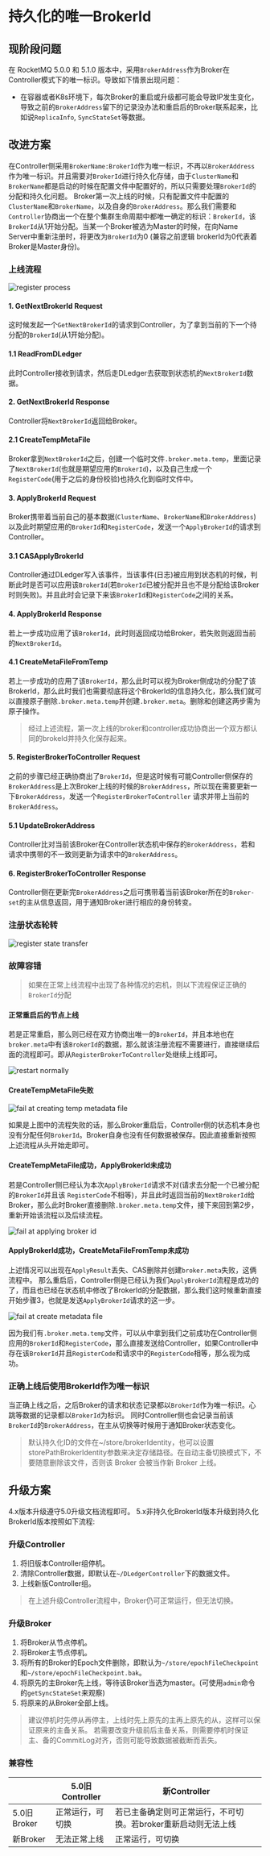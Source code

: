 # 持久化的唯一BrokerId

## 现阶段问题

在 RocketMQ 5.0.0 和 5.1.0 版本中，采用`BrokerAddress`作为Broker在Controller模式下的唯一标识。导致如下情景出现问题：

- 在容器或者K8s环境下，每次Broker的重启或升级都可能会导致IP发生变化，导致之前的`BrokerAddress`留下的记录没办法和重启后的Broker联系起来，比如说`ReplicaInfo`, `SyncStateSet`等数据。

## 改进方案

在Controller侧采用`BrokerName:BrokerId`作为唯一标识，不再以`BrokerAddress`作为唯一标识。并且需要对`BrokerId`进行持久化存储，由于`ClusterName`和`BrokerName`都是启动的时候在配置文件中配置好的，所以只需要处理`BrokerId`的分配和持久化问题。
Broker第一次上线的时候，只有配置文件中配置的`ClusterName`和`BrokerName`，以及自身的`BrokerAddress`。那么我们需要和`Controller`协商出一个在整个集群生命周期中都唯一确定的标识：`BrokerId`，该`BrokerId`从1开始分配。当某一个Broker被选为Master的时候，在向Name Server中重新注册时，将更改为`BrokerId`为0 (兼容之前逻辑 brokerId为0代表着Broker是Master身份)。

### 上线流程

![register process](../image/controller/persistent_unique_broker_id/register_process.png)

#### 1. GetNextBrokerId Request

这时候发起一个`GetNextBrokerId`的请求到Controller，为了拿到当前的下一个待分配的`BrokerId`(从1开始分配)。

#### 1.1 ReadFromDLedger

此时Controller接收到请求，然后走DLedger去获取到状态机的`NextBrokerId`数据。

#### 2. GetNextBrokerId Response

Controller将`NextBrokerId`返回给Broker。

#### 2.1 CreateTempMetaFile

Broker拿到`NextBrokerId`之后，创建一个临时文件`.broker.meta.temp`，里面记录了`NextBrokerId`(也就是期望应用的`BrokerId`)，以及自己生成一个`RegisterCode`(用于之后的身份校验)也持久化到临时文件中。

#### 3. ApplyBrokerId Request

Broker携带着当前自己的基本数据(`ClusterName`、`BrokerName`和`BrokerAddress`)以及此时期望应用的`BrokerId`和`RegisterCode`，发送一个`ApplyBrokerId`的请求到Controller。

#### 3.1 CASApplyBrokerId

Controller通过DLedger写入该事件，当该事件(日志)被应用到状态机的时候，判断此时是否可以应用该`BrokerId`(若`BrokerId`已被分配并且也不是分配给该Broker时则失败)。并且此时会记录下来该`BrokerId`和`RegisterCode`之间的关系。

#### 4. ApplyBrokerId Response

若上一步成功应用了该`BrokerId`，此时则返回成功给Broker，若失败则返回当前的`NextBrokerId`。

#### 4.1 CreateMetaFileFromTemp

若上一步成功的应用了该`BrokerId`，那么此时可以视为Broker侧成功的分配了该BrokerId，那么此时我们也需要彻底将这个BrokerId的信息持久化，那么我们就可以直接原子删除`.broker.meta.temp`并创建`.broker.meta`。删除和创建这两步需为原子操作。

> 经过上述流程，第一次上线的broker和controller成功协商出一个双方都认同的brokeId并持久化保存起来。

#### 5. RegisterBrokerToController Request

之前的步骤已经正确协商出了`BrokerId`，但是这时候有可能Controller侧保存的`BrokerAddress`是上次Broker上线的时候的`BrokerAddress`，所以现在需要更新一下`BrokerAddress`，发送一个`RegisterBrokerToController` 请求并带上当前的`BrokerAddress`。

#### 5.1 UpdateBrokerAddress

Controller比对当前该Broker在Controller状态机中保存的`BrokerAddress`，若和请求中携带的不一致则更新为请求中的`BrokerAddress`。

#### 6. RegisterBrokerToController Response

Controller侧在更新完`BrokerAddress`之后可携带着当前该Broker所在的`Broker-set`的主从信息返回，用于通知Broker进行相应的身份转变。

### 注册状态轮转

![register state transfer](../image/controller/persistent_unique_broker_id/register_state_transfer.png)

### 故障容错

> 如果在正常上线流程中出现了各种情况的宕机，则以下流程保证正确的`BrokerId`分配

#### 正常重启后的节点上线

若是正常重启，那么则已经在双方协商出唯一的`BrokerId`，并且本地也在`broker.meta`中有该`BrokerId`的数据，那么就该注册流程不需要进行，直接继续后面的流程即可。即从`RegisterBrokerToController`处继续上线即可。

![restart normally](../image/controller/persistent_unique_broker_id/normal_restart.png)

#### CreateTempMetaFile失败

![fail at creating temp metadata file](../image/controller/persistent_unique_broker_id/fail_create_temp_metadata_file.png)

如果是上图中的流程失败的话，那么Broker重启后，Controller侧的状态机本身也没有分配任何`BrokerId`。Broker自身也没有任何数据被保存。因此直接重新按照上述流程从头开始走即可。

#### CreateTempMetaFile成功，ApplyBrokerId未成功

若是Controller侧已经认为本次`ApplyBrokerId`请求不对(请求去分配一个已被分配的`BrokerId`并且该 `RegisterCode`不相等)，并且此时返回当前的`NextBrokerId`给Broker，那么此时Broker直接删除`.broker.meta.temp`文件，接下来回到第2步，重新开始该流程以及后续流程。

![fail at applying broker id](../image/controller/persistent_unique_broker_id/fail_apply_broker_id.png)

#### ApplyBrokerId成功，CreateMetaFileFromTemp未成功

上述情况可以出现在`ApplyResult`丢失、CAS删除并创建`broker.meta`失败，这俩流程中。
那么重启后，Controller侧是已经认为我们`ApplyBrokerId`流程是成功的了，而且也已经在状态机中修改了BrokerId的分配数据，那么我们这时候重新直接开始步骤3，也就是发送`ApplyBrokerId`请求的这一步。

![fail at create metadata file](../image/controller/persistent_unique_broker_id/fail_create_metadata_file_and_delete_temp.png)

因为我们有`.broker.meta.temp`文件，可以从中拿到我们之前成功在Controller侧应用的`BrokerId`和`RegisterCode`，那么直接发送给Controller，如果Controller中存在该`BrokerId`并且`RegisterCode`和请求中的`RegisterCode`相等，那么视为成功。

### 正确上线后使用BrokerId作为唯一标识

当正确上线之后，之后Broker的请求和状态记录都以`BrokerId`作为唯一标识。心跳等数据的记录都以`BrokerId`为标识。
同时Controller侧也会记录当前该`BrokerId`的`BrokerAddress`，在主从切换等时候用于通知Broker状态变化。

> 默认持久化ID的文件在~/store/brokerIdentity，也可以设置storePathBrokerIdentity参数来决定存储路径。在自动主备切换模式下，不要随意删除该文件，否则该 Broker 会被当作新 Broker 上线。

## 升级方案

4.x版本升级遵守5.0升级文档流程即可。
5.x非持久化BrokerId版本升级到持久化BrokerId版本按照如下流程:

### 升级Controller

1. 将旧版本Controller组停机。
2. 清除Controller数据，即默认在`~/DLedgerController`下的数据文件。
3. 上线新版Controller组。

> 在上述升级Controller流程中，Broker仍可正常运行，但无法切换。

### 升级Broker

1. 将Broker从节点停机。
2. 将Broker主节点停机。
3. 将所有的Broker的Epoch文件删除，即默认为`~/store/epochFileCheckpoint`和`~/store/epochFileCheckpoint.bak`。
4. 将原先的主Broker先上线，等待该Broker当选为master。(可使用`admin`命令的`getSyncStateSet`来观察)
5. 将原来的从Broker全部上线。

> 建议停机时先停从再停主，上线时先上原先的主再上原先的从，这样可以保证原来的主备关系。
若需要改变升级前后主备关系，则需要停机时保证主、备的CommitLog对齐，否则可能导致数据被截断而丢失。

### 兼容性

|  | 5.0旧Controller | 新Controller |
| --- | --- | --- |
| 5.0旧Broker | 正常运行，可切换 | 若已主备确定则可正常运行，不可切换。若broker重新启动则无法上线 |
| 新Broker | 无法正常上线 | 正常运行，可切换 |
